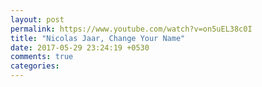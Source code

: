 ```yaml
---
layout: post
permalink: https://www.youtube.com/watch?v=on5uEL38c0I
title: "Nicolas Jaar, Change Your Name"
date: 2017-05-29 23:24:19 +0530
comments: true
categories: 
---
```

